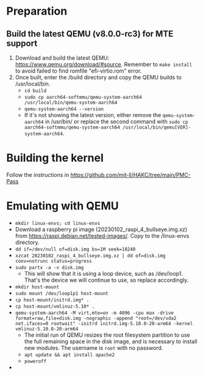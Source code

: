# Preparation
## Build the latest QEMU (v8.0.0-rc3) for MTE support
1. Download and build the latest QEMU: https://www.qemu.org/download/#source. Remember to `make install` to avoid failed to find romfile "efi-virtio.rom" error.
2. Once built, enter the /build directory and copy the QEMU builds to /usr/local/bin.
    - `cd build`
    - `sudo cp aarch64-softmmu/qemu-system-aarch64 /usr/local/bin/qemu-system-aarch64`
    - `qemu-system-aarch64 --version`
    - If it's not showing the latest version, either remove the `qemu-system-aarch64` in /usr/bin/ or replace the second command with `sudo cp aarch64-softmmu/qemu-system-aarch64 /usr/local/bin/qemu[VER]-system-aarch64`.

# Building the kernel
Follow the instructions in https://github.com/mit-ll/HAKC/tree/main/PMC-Pass

# Emulating with QEMU
- `mkdir linux-envs; cd linux-envs`
- Download a raspberry pi image (20230102_raspi_4_bullseye.img.xz) from https://raspi.debian.net/tested-images/. Copy to the /linux-envs directory.
- `dd if=/dev/null of=disk.img bs=1M seek=10240`
- `xzcat 20230102_raspi_4_bullseye.img.xz | dd of=disk.img conv=notrunc status=progress`
- `sudo partx -a -v disk.img `  
    -  This will show that it is using a loop device, such as /dev/loop1. That's the device we will continue to use, so replace accordingly.
- `mkdir host-mount` 
- `sudo mount /dev/loop1p1 host-mount`
- `cp host-mount/initrd.img* .`
- `cp host-mount/vmlinuz-5.10* .`
- `qemu-system-aarch64 -M virt,mte=on -m 4096 -cpu max -drive format=raw,file=disk.img -nographic -append "root=/dev/vda2 net.ifaces=0 rootwait" -initrd initrd.img-5.10.0-20-arm64 -kernel vmlinuz-5.10.0-20-arm64` 
    - The initial run of QEMU resizes the root filesystem partition to use the full remaining space in the disk image, and is necessary to install new modules. The username is `root` with no password.
    - `apt update && apt install apache2`
    - `poweroff`
- 
 
